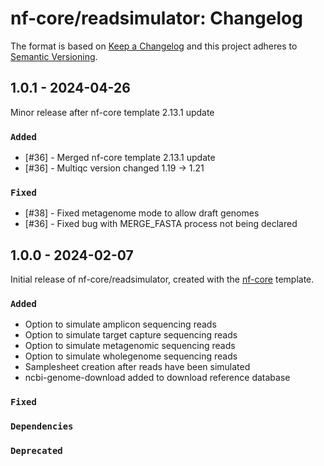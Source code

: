 # nf-core/readsimulator: Changelog

The format is based on [Keep a Changelog](https://keepachangelog.com/en/1.0.0/)
and this project adheres to [Semantic Versioning](https://semver.org/spec/v2.0.0.html).

## 1.0.1 - 2024-04-26

Minor release after nf-core template 2.13.1 update

### `Added`

- [#36] - Merged nf-core template 2.13.1 update
- [#36] - Multiqc version changed 1.19 -> 1.21

### `Fixed`

- [#38] - Fixed metagenome mode to allow draft genomes
- [#36] - Fixed bug with MERGE_FASTA process not being declared

## 1.0.0 - 2024-02-07

Initial release of nf-core/readsimulator, created with the [nf-core](https://nf-co.re/) template.

### `Added`

- Option to simulate amplicon sequencing reads
- Option to simulate target capture sequencing reads
- Option to simulate metagenomic sequencing reads
- Option to simulate wholegenome sequencing reads
- Samplesheet creation after reads have been simulated
- ncbi-genome-download added to download reference database

### `Fixed`

### `Dependencies`

### `Deprecated`
